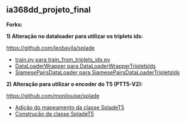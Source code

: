 ## ia368dd_projeto_final

**Forks:**

**1) Alteração no dataloader para utilizar os triplets ids:**

https://github.com/leobavila/splade
  * [train.py para train_from_triplets_ids.py](https://github.com/leobavila/splade/blob/main/splade/train_from_triplets_ids.py)
  * [DataLoaderWrapper para DataLoaderWrapperTripletsIds](https://github.com/leobavila/splade/blob/main/splade/datasets/dataloaders.py)
  * [SiamesePairsDataLoader para SiamesePairsDataLoaderTripletsIds](https://github.com/leobavila/splade/blob/main/splade/datasets/dataloaders.py)
    
**2) Alteração para utilizar o encoder do T5 (PTT5-V2):**

https://github.com/monilouise/splade
   * [Adição do mapeamento da classe SpladeT5](https://github.com/monilouise/splade/blob/main/splade/models/models_utils.py)
   * [Construção da classe SpladeT5](https://github.com/monilouise/splade/blob/main/splade/models/transformer_rep.py)
   
